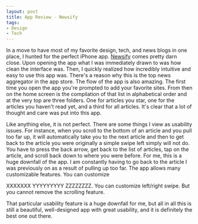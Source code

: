 ```yaml
---
layout: post
title: App Review - Newsify
tags:
- Design
- Tech
---
```


In a move to have most of my favorite design, tech, and news blogs in one place, I hunted for the perfect iPhone app. <a href="http://newsify.co/">Newsify</a> comes pretty darn close. Upon opening the app what I was immediately drawn to was how clean the interface was. Then, I quickly realized how incredibly intuitive and easy to use this app was. There's a reason why this is the top news aggregator in the app store. The flow of the app is also amazing. The first time you open the app you're prompted to add your favorite sites. From then on the home screen is the compilation of that list in alphabetical order and at the very top are three folders. One for articles you star, one for the articles you haven't read yet, and a third for all articles. It's clear that a lot of thought and care was put into this app.

Like anything else, it is not perfect. There are some things I view as usability issues. For instance, when you scroll to the bottom of an article and you pull too far up, it will automatically take you to the next article and then to get back to the article you were originally a simple swipe left simply will not do. You have to press the back arrow, get back to the list of articles, tap on the article, and scroll back down to where you were before. For me, this is a huge downfall of the app. I am constantly having to go back to the article I was previously on as a result of pulling up too far. The app allows many customizable features. You can customize 

XXXXXXX YYYYYYYYY ZZZZZZZZ. You can customize left/right swipe. But you cannot remove the scrolling feature.

That particular usability feature is a huge downfall for me, but all in all this is still a beautiful, well-designed app with great usability, and it is definitely the best one out there.